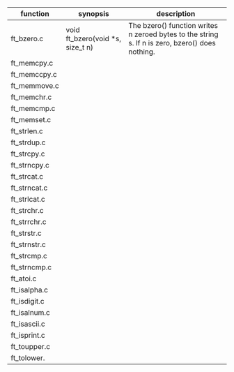 function        | synopsis       |                                  description
----------------|---------------------------------------------|--------------------
ft_bzero.c      | void  ft_bzero(void *s, size_t n)           | The bzero() function writes n zeroed bytes to the string s.  If n is zero, bzero() does nothing.
ft_memcpy.c     | 
ft_memccpy.c    | 
ft_memmove.c    | 
ft_memchr.c     | 
ft_memcmp.c     | 
ft_memset.c     | 
ft_strlen.c     | 
ft_strdup.c     | 
ft_strcpy.c     |
ft_strncpy.c    |
ft_strcat.c     |
ft_strncat.c    |
ft_strlcat.c    |
ft_strchr.c     |
ft_strrchr.c    |
ft_strstr.c     |
ft_strnstr.c    |
ft_strcmp.c     |
ft_strncmp.c    |
ft_atoi.c       |
ft_isalpha.c    |
ft_isdigit.c    |
ft_isalnum.c    |
ft_isascii.c    |
ft_isprint.c    |
ft_toupper.c    |
ft_tolower.     |
